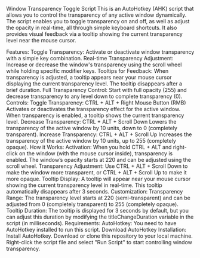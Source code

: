 Window Transparency Toggle Script
This is an AutoHotkey (AHK) script that allows you to control the transparency of any active window dynamically. The script enables you to toggle transparency on and off, as well as adjust the opacity in real-time, all through simple keyboard shortcuts. It also provides visual feedback via a tooltip showing the current transparency level near the mouse cursor.

Features:
Toggle Transparency: Activate or deactivate window transparency with a simple key combination.
Real-time Transparency Adjustment: Increase or decrease the window's transparency using the scroll wheel while holding specific modifier keys.
Tooltips for Feedback: When transparency is adjusted, a tooltip appears near your mouse cursor displaying the current transparency level. The tooltip disappears after a brief duration.
Full Transparency Control: Start with full opacity (255) and decrease transparency to any level down to complete transparency (0).
Controls:
Toggle Transparency: CTRL + ALT + Right Mouse Button (RMB)
Activates or deactivates the transparency effect for the active window.
When transparency is enabled, a tooltip shows the current transparency level.
Decrease Transparency: CTRL + ALT + Scroll Down
Lowers the transparency of the active window by 10 units, down to 0 (completely transparent).
Increase Transparency: CTRL + ALT + Scroll Up
Increases the transparency of the active window by 10 units, up to 255 (completely opaque).
How it Works:
Activation: When you hold CTRL + ALT and right-click on the window (with the mouse cursor inside), transparency is enabled. The window’s opacity starts at 220 and can be adjusted using the scroll wheel.
Transparency Adjustment: Use CTRL + ALT + Scroll Down to make the window more transparent, or CTRL + ALT + Scroll Up to make it more opaque.
Tooltip Display: A tooltip will appear near your mouse cursor showing the current transparency level in real-time. This tooltip automatically disappears after 3 seconds.
Customization:
Transparency Range: The transparency level starts at 220 (semi-transparent) and can be adjusted from 0 (completely transparent) to 255 (completely opaque).
Tooltip Duration: The tooltip is displayed for 3 seconds by default, but you can adjust this duration by modifying the titleChangeDuration variable in the script (in milliseconds).
Requirements:
AutoHotkey: You need to have AutoHotkey installed to run this script. Download AutoHotkey
Installation:
Install AutoHotkey.
Download or clone this repository to your local machine.
Right-click the script file and select "Run Script" to start controlling window transparency.
